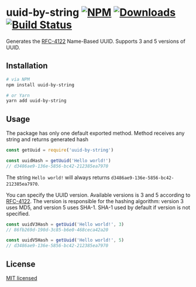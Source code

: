 uuid-by-string
[![NPM](https://img.shields.io/npm/v/uuid-by-string.svg?style=flat-square&maxAge=3600)](https://www.npmjs.com/package/uuid-by-string)
[![Downloads](https://img.shields.io/npm/dw/uuid-by-string.svg?style=flat-square&maxAge=3600)](https://www.npmjs.com/package/uuid-by-string)
[![Build Status](https://img.shields.io/travis/danakt/uuid-by-string.svg?style=flat-square&maxAge=3600)](https://travis-ci.org/danakt/uuid-by-string)
=======================
Generates the [RFC-4122](https://tools.ietf.org/html/rfc4122#section-4.3) Name-Based UUID. Supports 3 and 5 versions of UUID.

## Installation

```bash
# via NPM
npm install uuid-by-string

# or Yarn
yarn add uuid-by-string
```

## Usage

The package has only one default exported method. Method receives any string and returns generated hash

```js
const getUuid = require('uuid-by-string')

const uuidHash = getUuid('Hello world!')
// d3486ae9-136e-5856-bc42-212385ea7970
```

The string `Hello world!` will always returns `d3486ae9-136e-5856-bc42-212385ea7970`.

You can specify the UUID version. Available versions is 3 and 5 according to [RFC-4122](https://tools.ietf.org/html/rfc4122#section-4.3). The version is responsible for the hashing algorithm: version 3 uses MD5, and version 5 uses SHA-1. SHA-1 used by default if version is not specified.

```js
const uuidV3Hash = getUuid('Hello world!', 3)
// 86fb269d-190d-3c85-b6e0-468ceca42a20

const uuidV5Hash = getUuid('Hello world!', 5)
// d3486ae9-136e-5856-bc42-212385ea7970
```

## License

[MIT licensed](LICENSE)
